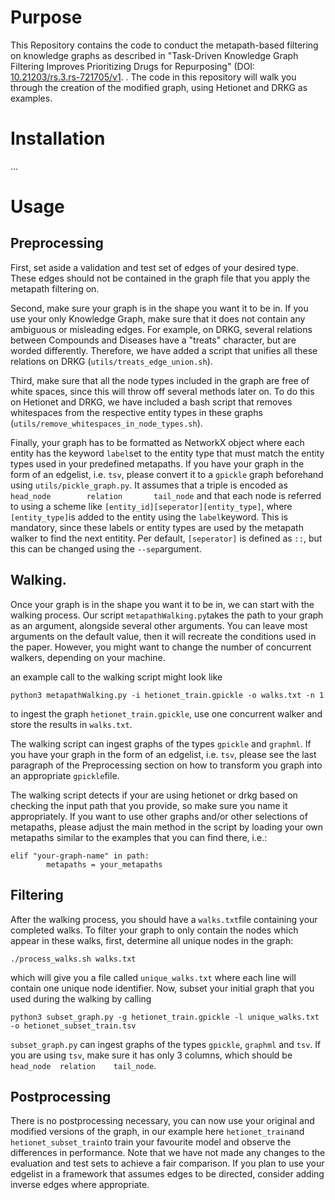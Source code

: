 # Purpose

This Repository contains the code to conduct the metapath-based filtering on knowledge graphs as described in "Task-Driven Knowledge Graph Filtering Improves Prioritizing Drugs for Repurposing" (DOI: [10.21203/rs.3.rs-721705/v1](https://doi.org/10.21203/rs.3.rs-721705/v1). . The code in this repository will walk you through the creation of the modified graph, using Hetionet and DRKG as examples. 

# Installation

...

# Usage

## Preprocessing 

First, set aside a validation and test set of edges of your desired type. These edges should not be contained in the graph file that you apply the metapath filtering on.

Second, make sure your graph is in the shape you want it to be in. If you use your only Knowledge Graph, make sure that it does not contain any ambiguous or misleading edges. For example, on DRKG, several relations between Compounds and Diseases have a "treats" character, but are worded differently. Therefore, we have added a script that unifies all these relations on DRKG (```utils/treats_edge_union.sh```).

Third, make sure that all the node types included in the graph are free of white spaces, since this will throw off several methods later on. To do this on Hetionet and DRKG, we have included a bash script that removes whitespaces from the respective entity types in these graphs (```utils/remove_whitespaces_in_node_types.sh```).

Finally, your graph has to be formatted as NetworkX object where each entity has the keyword ```label```set to the entity type that must match the entity types used in your predefined metapaths. If you have your graph in the form of an edgelist, i.e. ```tsv```, please convert it to a ```gpickle``` graph beforehand using ```utils/pickle_graph.py```. It assumes that a triple is encoded as ```head_node        relation       tail_node``` and that each node is referred to using a scheme like ```[entity_id][seperator][entity_type]```, where ```[entity_type]```is added to the entity using the ```label```keyword. This is mandatory, since these labels or entity types are used by the metapath walker to find the next entitity. Per default, ```[seperator]``` is defined as ```::```, but this can be changed using the ```--sep```argument.

## Walking.

Once your graph is in the shape you want it to be in, we can start with the walking process. Our script ```metapathWalking.py```takes the path to your graph as an argument, alongside several other arguments. You can leave most arguments on the default value, then it will recreate the conditions used in the paper.
However, you might want to change the number of concurrent walkers, depending on your machine.

an example call to the walking script might look like

```
python3 metapathWalking.py -i hetionet_train.gpickle -o walks.txt -n 1
```

to ingest the graph ```hetionet_train.gpickle```, use one concurrent walker and store the results in ```walks.txt```.

The walking script can ingest graphs of the types ```gpickle``` and ```graphml```. If you have your graph in the form of an edgelist, i.e. ```tsv```, please see the last paragraph of the Preprocessing section on how to transform you graph into an appropriate ```gpickle```file.

The walking script detects if your are using hetionet or drkg based on checking the input path that you provide, so make sure you name it appropriately. If you want to use other graphs and/or other selections of metapaths, please adjust the main method in the script by loading your own metapaths similar to the examples that you can find there, i.e.:

```
elif "your-graph-name" in path:
        metapaths = your_metapaths
```

## Filtering

After the walking process, you should have a ```walks.txt```file containing your completed walks. To filter your graph to only contain the nodes which appear in these walks, first, determine all unique nodes in the graph:

```
./process_walks.sh walks.txt
```

which will give you a file called ```unique_walks.txt``` where each line will contain one unique node identifier. Now, subset your initial graph that you used during the walking by calling

```
python3 subset_graph.py -g hetionet_train.gpickle -l unique_walks.txt -o hetionet_subset_train.tsv
```

```subset_graph.py``` can ingest graphs of the types ```gpickle```, ```graphml``` and ```tsv```. If you are using ```tsv```, make sure it has only 3 columns, which should be ```head_node  relation    tail_node```.

## Postprocessing

There is no postprocessing necessary, you can now use your original and modified versions of the graph, in our example here ```hetionet_train```and ```hetionet_subset_train```to train your favourite model and observe the differences in performance. Note that we have not made any changes to the evaluation and test sets to achieve a fair comparison. If you plan to use your edgelist in a framework that assumes edges to be directed, consider adding inverse edges where appropriate.
